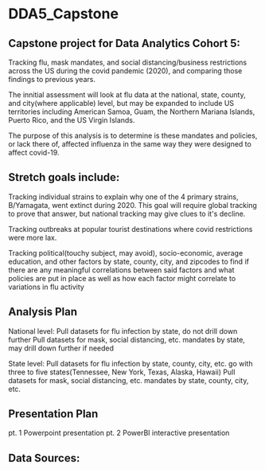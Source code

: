# DDA5_Capstone




## Capstone project for Data Analytics Cohort 5: 

Tracking flu, mask mandates, and social distancing/business restrictions across the US during the covid pandemic (2020), 
and comparing those findings to previous years.

The innitial assessment will look at flu data at the national, state, county, and city(where applicable) level, but may be 
expanded to include US territories including American Samoa, Guam, the Northern Mariana Islands, Puerto Rico, and 
the US Virgin Islands.

The purpose of this analysis is to determine is these mandates and policies, or lack there of, affected influenza in the 
same way they were designed to affect covid-19.




## Stretch goals include: 

Tracking individual strains to explain why one of the 4 primary strains, B/Yamagata, went extinct during 2020. This 
goal will require global tracking to prove that answer, but national tracking may give clues to it's decline.

Tracking outbreaks at popular tourist destinations where covid restrictions were more lax.

Tracking political(touchy subject, may avoid), socio-economic, average education, and other factors by state, county, city, 
and zipcodes to find if there are any meaningful correlations between said factors and what policies are put in place as 
well as how each factor might correlate to variations in flu activity




## Analysis Plan

National level:
    Pull datasets for flu infection by state, do not drill down further
    Pull datasets for mask, social distancing, etc. mandates by state, may drill down further if needed

State level:
    Pull datasets for flu infection by state, county, city, etc. go with three to five states(Tennessee, New York, Texas, 
    Alaska, Hawaii)
    Pull datasets for mask, social distancing, etc. mandates by state, county, city, etc.
    



## Presentation Plan

pt. 1 Powerpoint presentation
pt. 2 PowerBI interactive presentation




## Data Sources:





















